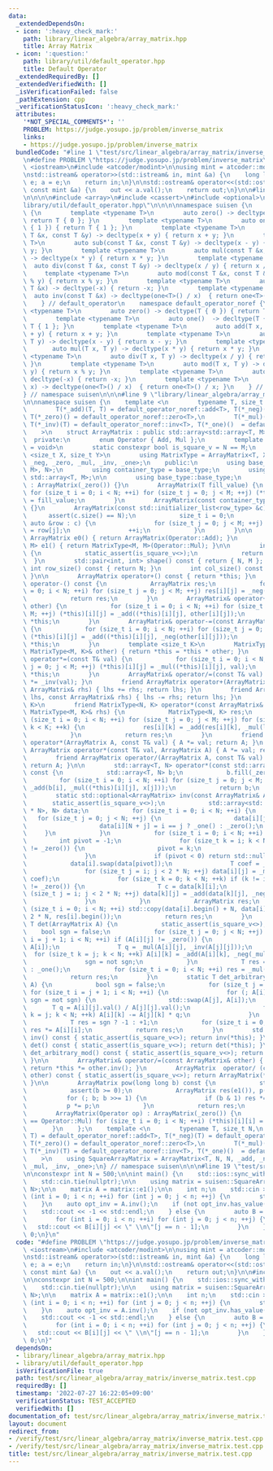 ```yaml
---
data:
  _extendedDependsOn:
  - icon: ':heavy_check_mark:'
    path: library/linear_algebra/array_matrix.hpp
    title: Array Matrix
  - icon: ':question:'
    path: library/util/default_operator.hpp
    title: Default Operator
  _extendedRequiredBy: []
  _extendedVerifiedWith: []
  _isVerificationFailed: false
  _pathExtension: cpp
  _verificationStatusIcon: ':heavy_check_mark:'
  attributes:
    '*NOT_SPECIAL_COMMENTS*': ''
    PROBLEM: https://judge.yosupo.jp/problem/inverse_matrix
    links:
    - https://judge.yosupo.jp/problem/inverse_matrix
  bundledCode: "#line 1 \"test/src/linear_algebra/array_matrix/inverse_matrix.test.cpp\"\
    \n#define PROBLEM \"https://judge.yosupo.jp/problem/inverse_matrix\"\n\n#include\
    \ <iostream>\n#include <atcoder/modint>\n\nusing mint = atcoder::modint998244353;\n\
    \nstd::istream& operator>>(std::istream& in, mint &a) {\n    long long e; in >>\
    \ e; a = e;\n    return in;\n}\n\nstd::ostream& operator<<(std::ostream& out,\
    \ const mint &a) {\n    out << a.val();\n    return out;\n}\n\n#line 1 \"library/linear_algebra/array_matrix.hpp\"\
    \n\n\n\n#include <array>\n#include <cassert>\n#include <optional>\n\n#line 1 \"\
    library/util/default_operator.hpp\"\n\n\n\nnamespace suisen {\n    namespace default_operator\
    \ {\n        template <typename T>\n        auto zero() -> decltype(T { 0 }) {\
    \ return T { 0 }; }\n        template <typename T>\n        auto one()  -> decltype(T\
    \ { 1 }) { return T { 1 }; }\n        template <typename T>\n        auto add(const\
    \ T &x, const T &y) -> decltype(x + y) { return x + y; }\n        template <typename\
    \ T>\n        auto sub(const T &x, const T &y) -> decltype(x - y) { return x -\
    \ y; }\n        template <typename T>\n        auto mul(const T &x, const T &y)\
    \ -> decltype(x * y) { return x * y; }\n        template <typename T>\n      \
    \  auto div(const T &x, const T &y) -> decltype(x / y) { return x / y; }\n   \
    \     template <typename T>\n        auto mod(const T &x, const T &y) -> decltype(x\
    \ % y) { return x % y; }\n        template <typename T>\n        auto neg(const\
    \ T &x) -> decltype(-x) { return -x; }\n        template <typename T>\n      \
    \  auto inv(const T &x) -> decltype(one<T>() / x)  { return one<T>() / x; }\n\
    \    } // default_operator\n    namespace default_operator_noref {\n        template\
    \ <typename T>\n        auto zero() -> decltype(T { 0 }) { return T { 0 }; }\n\
    \        template <typename T>\n        auto one()  -> decltype(T { 1 }) { return\
    \ T { 1 }; }\n        template <typename T>\n        auto add(T x, T y) -> decltype(x\
    \ + y) { return x + y; }\n        template <typename T>\n        auto sub(T x,\
    \ T y) -> decltype(x - y) { return x - y; }\n        template <typename T>\n \
    \       auto mul(T x, T y) -> decltype(x * y) { return x * y; }\n        template\
    \ <typename T>\n        auto div(T x, T y) -> decltype(x / y) { return x / y;\
    \ }\n        template <typename T>\n        auto mod(T x, T y) -> decltype(x %\
    \ y) { return x % y; }\n        template <typename T>\n        auto neg(T x) ->\
    \ decltype(-x) { return -x; }\n        template <typename T>\n        auto inv(T\
    \ x) -> decltype(one<T>() / x)  { return one<T>() / x; }\n    } // default_operator\n\
    } // namespace suisen\n\n\n#line 9 \"library/linear_algebra/array_matrix.hpp\"\
    \n\nnamespace suisen {\n    template <\n        typename T, size_t N, size_t M,\n\
    \        T(*_add)(T, T) = default_operator_noref::add<T>, T(*_neg)(T) = default_operator_noref::neg<T>,\
    \ T(*_zero)() = default_operator_noref::zero<T>,\n        T(*_mul)(T, T) = default_operator_noref::mul<T>,\
    \ T(*_inv)(T) = default_operator_noref::inv<T>, T(*_one)()  = default_operator_noref::one<T>\n\
    \    >\n    struct ArrayMatrix : public std::array<std::array<T, M>, N> {\n  \
    \  private:\n        enum Operator { Add, Mul };\n        template <typename DummyType\
    \ = void>\n        static constexpr bool is_square_v = N == M;\n        template\
    \ <size_t X, size_t Y>\n        using MatrixType = ArrayMatrix<T, X, Y, _add,\
    \ _neg, _zero, _mul, _inv, _one>;\n    public:\n        using base_type = std::array<std::array<T,\
    \ M>, N>;\n        using container_type = base_type;\n        using row_type =\
    \ std::array<T, M>;\n\n        using base_type::base_type;\n        ArrayMatrix()\
    \ : ArrayMatrix(_zero()) {}\n        ArrayMatrix(T fill_value) {\n           \
    \ for (size_t i = 0; i < N; ++i) for (size_t j = 0; j < M; ++j) (*this)[i][j]\
    \ = fill_value;\n        }\n        ArrayMatrix(const container_type &c) : base_type{c}\
    \ {}\n        ArrayMatrix(const std::initializer_list<row_type> &c) {\n      \
    \      assert(c.size() == N);\n            size_t i = 0;\n            for (const\
    \ auto &row : c) {\n                for (size_t j = 0; j < M; ++j) (*this)[i][j]\
    \ = row[j];\n                ++i;\n            }\n        }\n\n        static\
    \ ArrayMatrix e0() { return ArrayMatrix(Operator::Add); }\n        static MatrixType<M,\
    \ M> e1() { return MatrixType<M, M>(Operator::Mul); }\n\n        int size() const\
    \ {\n            static_assert(is_square_v<>);\n            return N;\n      \
    \  }\n        std::pair<int, int> shape() const { return { N, M }; }\n       \
    \ int row_size() const { return N; }\n        int col_size() const { return M;\
    \ }\n\n        ArrayMatrix operator+() const { return *this; }\n        ArrayMatrix\
    \ operator-() const {\n            ArrayMatrix res;\n            for (size_t i\
    \ = 0; i < N; ++i) for (size_t j = 0; j < M; ++j) res[i][j] = _neg((*this)[i][j]);\n\
    \            return res;\n        }\n        ArrayMatrix& operator+=(const ArrayMatrix&\
    \ other) {\n            for (size_t i = 0; i < N; ++i) for (size_t j = 0; j <\
    \ M; ++j) (*this)[i][j] = _add((*this)[i][j], other[i][j]);\n            return\
    \ *this;\n        }\n        ArrayMatrix& operator-=(const ArrayMatrix& other)\
    \ {\n            for (size_t i = 0; i < N; ++i) for (size_t j = 0; j < M; ++j)\
    \ (*this)[i][j] = _add((*this)[i][j], _neg(other[i][j]));\n            return\
    \ *this;\n        }\n        template <size_t K>\n        MatrixType<N, K>& operator*=(const\
    \ MatrixType<M, K>& other) { return *this = *this * other; }\n        ArrayMatrix&\
    \ operator*=(const T& val) {\n            for (size_t i = 0; i < N; ++i) for (size_t\
    \ j = 0; j < M; ++j) (*this)[i][j] = _mul((*this)[i][j], val);\n            return\
    \ *this;\n        }\n        ArrayMatrix& operator/=(const T& val) { return *this\
    \ *= _inv(val); }\n        friend ArrayMatrix operator+(ArrayMatrix lhs, const\
    \ ArrayMatrix& rhs) { lhs += rhs; return lhs; }\n        friend ArrayMatrix operator-(ArrayMatrix\
    \ lhs, const ArrayMatrix& rhs) { lhs -= rhs; return lhs; }\n        template <size_t\
    \ K>\n        friend MatrixType<N, K> operator*(const ArrayMatrix& lhs, const\
    \ MatrixType<M, K>& rhs) {\n            MatrixType<N, K> res;\n            for\
    \ (size_t i = 0; i < N; ++i) for (size_t j = 0; j < M; ++j) for (size_t k = 0;\
    \ k < K; ++k) {\n                res[i][k] = _add(res[i][k], _mul(lhs[i][j], rhs[j][k]));\n\
    \            }\n            return res;\n        }\n        friend ArrayMatrix\
    \ operator*(ArrayMatrix A, const T& val) { A *= val; return A; }\n        friend\
    \ ArrayMatrix operator*(const T& val, ArrayMatrix A) { A *= val; return A; }\n\
    \        friend ArrayMatrix operator/(ArrayMatrix A, const T& val) { A /= val;\
    \ return A; }\n\n        std::array<T, N> operator*(const std::array<T, M>& x)\
    \ const {\n            std::array<T, N> b;\n            b.fill(_zero());\n   \
    \         for (size_t i = 0; i < N; ++i) for (size_t j = 0; j < M; ++j) b[i] =\
    \ _add(b[i], _mul((*this)[i][j], x[j]));\n            return b;\n        }\n\n\
    \        static std::optional<ArrayMatrix> inv(const ArrayMatrix& A) {\n     \
    \       static_assert(is_square_v<>);\n            std::array<std::array<T, 2\
    \ * N>, N> data;\n            for (size_t i = 0; i < N; ++i) {\n             \
    \   for (size_t j = 0; j < N; ++j) {\n                    data[i][j] = A[i][j];\n\
    \                    data[i][N + j] = i == j ? _one() : _zero();\n           \
    \     }\n            }\n            for (size_t i = 0; i < N; ++i) {\n       \
    \         int pivot = -1;\n                for (size_t k = i; k < N; ++k) if (data[k][i]\
    \ != _zero()) {\n                    pivot = k;\n                    break;\n\
    \                }\n                if (pivot < 0) return std::nullopt;\n    \
    \            data[i].swap(data[pivot]);\n                T coef = _inv(data[i][i]);\n\
    \                for (size_t j = i; j < 2 * N; ++j) data[i][j] = _mul(data[i][j],\
    \ coef);\n                for (size_t k = 0; k < N; ++k) if (k != i and data[k][i]\
    \ != _zero()) {\n                    T c = data[k][i];\n                    for\
    \ (size_t j = i; j < 2 * N; ++j) data[k][j] = _add(data[k][j], _neg(_mul(c, data[i][j])));\n\
    \                }\n            }\n            ArrayMatrix res;\n            for\
    \ (size_t i = 0; i < N; ++i) std::copy(data[i].begin() + N, data[i].begin() +\
    \ 2 * N, res[i].begin());\n            return res;\n        }\n        static\
    \ T det(ArrayMatrix A) {\n            static_assert(is_square_v<>);\n        \
    \    bool sgn = false;\n            for (size_t j = 0; j < N; ++j) for (size_t\
    \ i = j + 1; i < N; ++i) if (A[i][j] != _zero()) {\n                std::swap(A[j],\
    \ A[i]);\n                T q = _mul(A[i][j], _inv(A[j][j]));\n              \
    \  for (size_t k = j; k < N; ++k) A[i][k] = _add(A[i][k], _neg(_mul(A[j][k], q)));\n\
    \                sgn = not sgn;\n            }\n            T res = sgn ? _neg(_one())\
    \ : _one();\n            for (size_t i = 0; i < N; ++i) res = _mul(res, A[i][i]);\n\
    \            return res;\n        }\n        static T det_arbitrary_mod(ArrayMatrix\
    \ A) {\n            bool sgn = false;\n            for (size_t j = 0; j < N; ++j)\
    \ for (size_t i = j + 1; i < N; ++i) {\n                for (; A[i][j].val();\
    \ sgn = not sgn) {\n                    std::swap(A[j], A[i]);\n             \
    \       T q = A[i][j].val() / A[j][j].val();\n                    for (size_t\
    \ k = j; k < N; ++k) A[i][k] -= A[j][k] * q;\n                }\n            }\n\
    \            T res = sgn ? -1 : +1;\n            for (size_t i = 0; i < N; ++i)\
    \ res *= A[i][i];\n            return res;\n        }\n        std::optional<ArrayMatrix>\
    \ inv() const { static_assert(is_square_v<>); return inv(*this); }\n        T\
    \ det() const { static_assert(is_square_v<>); return det(*this); }\n        T\
    \ det_arbitrary_mod() const { static_assert(is_square_v<>); return det_arbitrary_mod(*this);\
    \ }\n\n        ArrayMatrix& operator/=(const ArrayMatrix& other) { static_assert(is_square_v<>);\
    \ return *this *= other.inv(); }\n        ArrayMatrix  operator/ (const ArrayMatrix&\
    \ other) const { static_assert(is_square_v<>); return ArrayMatrix(*this) *= *other.inv();\
    \ }\n\n        ArrayMatrix pow(long long b) const {\n            static_assert(is_square_v<>);\n\
    \            assert(b >= 0);\n            ArrayMatrix res(e1()), p(*this);\n \
    \           for (; b; b >>= 1) {\n                if (b & 1) res *= p;\n     \
    \           p *= p;\n            }\n            return res;\n        }\n    private:\n\
    \        ArrayMatrix(Operator op) : ArrayMatrix(_zero()) {\n            if (op\
    \ == Operator::Mul) for (size_t i = 0; i < N; ++i) (*this)[i][i] = _one();\n \
    \       }\n    };\n    template <\n        typename T, size_t N,\n        T(*_add)(T,\
    \ T) = default_operator_noref::add<T>, T(*_neg)(T) = default_operator_noref::neg<T>,\
    \ T(*_zero)() = default_operator_noref::zero<T>,\n        T(*_mul)(T, T) = default_operator_noref::mul<T>,\
    \ T(*_inv)(T) = default_operator_noref::inv<T>, T(*_one)()  = default_operator_noref::one<T>\n\
    \    >\n    using SquareArrayMatrix = ArrayMatrix<T, N, N, _add, _neg, _zero,\
    \ _mul, _inv, _one>;\n} // namespace suisen\n\n\n#line 19 \"test/src/linear_algebra/array_matrix/inverse_matrix.test.cpp\"\
    \n\nconstexpr int N = 500;\n\nint main() {\n    std::ios::sync_with_stdio(false);\n\
    \    std::cin.tie(nullptr);\n\n    using matrix = suisen::SquareArrayMatrix<mint,\
    \ N>;\n\n    matrix A = matrix::e1();\n\n    int n;\n    std::cin >> n;\n    for\
    \ (int i = 0; i < n; ++i) for (int j = 0; j < n; ++j) {\n        std::cin >> A[i][j];\n\
    \    }\n    auto opt_inv = A.inv();\n    if (not opt_inv.has_value()) {\n    \
    \    std::cout << -1 << std::endl;\n    } else {\n        auto B = std::move(*opt_inv);\n\
    \        for (int i = 0; i < n; ++i) for (int j = 0; j < n; ++j) {\n         \
    \   std::cout << B[i][j] << \" \\n\"[j == n - 1];\n        }\n    }\n\n    return\
    \ 0;\n}\n"
  code: "#define PROBLEM \"https://judge.yosupo.jp/problem/inverse_matrix\"\n\n#include\
    \ <iostream>\n#include <atcoder/modint>\n\nusing mint = atcoder::modint998244353;\n\
    \nstd::istream& operator>>(std::istream& in, mint &a) {\n    long long e; in >>\
    \ e; a = e;\n    return in;\n}\n\nstd::ostream& operator<<(std::ostream& out,\
    \ const mint &a) {\n    out << a.val();\n    return out;\n}\n\n#include \"library/linear_algebra/array_matrix.hpp\"\
    \n\nconstexpr int N = 500;\n\nint main() {\n    std::ios::sync_with_stdio(false);\n\
    \    std::cin.tie(nullptr);\n\n    using matrix = suisen::SquareArrayMatrix<mint,\
    \ N>;\n\n    matrix A = matrix::e1();\n\n    int n;\n    std::cin >> n;\n    for\
    \ (int i = 0; i < n; ++i) for (int j = 0; j < n; ++j) {\n        std::cin >> A[i][j];\n\
    \    }\n    auto opt_inv = A.inv();\n    if (not opt_inv.has_value()) {\n    \
    \    std::cout << -1 << std::endl;\n    } else {\n        auto B = std::move(*opt_inv);\n\
    \        for (int i = 0; i < n; ++i) for (int j = 0; j < n; ++j) {\n         \
    \   std::cout << B[i][j] << \" \\n\"[j == n - 1];\n        }\n    }\n\n    return\
    \ 0;\n}"
  dependsOn:
  - library/linear_algebra/array_matrix.hpp
  - library/util/default_operator.hpp
  isVerificationFile: true
  path: test/src/linear_algebra/array_matrix/inverse_matrix.test.cpp
  requiredBy: []
  timestamp: '2022-07-27 16:22:05+09:00'
  verificationStatus: TEST_ACCEPTED
  verifiedWith: []
documentation_of: test/src/linear_algebra/array_matrix/inverse_matrix.test.cpp
layout: document
redirect_from:
- /verify/test/src/linear_algebra/array_matrix/inverse_matrix.test.cpp
- /verify/test/src/linear_algebra/array_matrix/inverse_matrix.test.cpp.html
title: test/src/linear_algebra/array_matrix/inverse_matrix.test.cpp
---
```

